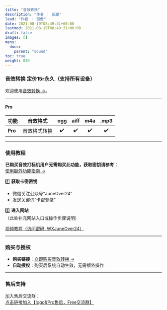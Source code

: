 ```yaml
---
title: "音效转换"
description: "作者 ｜ 孤傲"
lead: "作者 ｜ 孤傲"
date: 2021-08-19T08:49:31+00:00
lastmod: 2021-08-19T08:49:31+00:00
draft: false
images: []
menu:
  docs:
    parent: "sound"
toc: true
weight: 830
---
```


### 音效转换 定价15r永久（支持所有设备）

欢迎使用[音效转换 →](/docs/extra_service/sound/SoudCover/)。

---

#### Pro

| 功能          | 音效格式          | ogg | aiff | m4a | .mp3 |
|---------------|--------------------|:----------:|:----------:|:--------------:|:--------------:|
| **Pro**       | 音效格式转换 | ✔️         | ✔️         | ✔️             | ✔️             |

---

### 使用教程  

**已购买音效打标机用户无需购买此功能，获取密钥请参考：**  
[使用额外功能指南 →](/docs/mark_user/General/useextraservice/)  

1️⃣ **获取卡密密钥**  

- 微信关注公众号“JuneOver24”  
- 发送关键词“卡密登录”  

2️⃣ **进入网站**  
（此处补充网站入口或操作步骤说明）

[视频教程（访问密码: WXJuneOver24）](https://url69.ctfile.com/d/22031369-65046580-3246ae?p=WXJuneOver24)

---

### 购买与授权  

- **购买链接**：[立即购买音效转换 →](https://shop.gushao.club/buy/20)  
- **自动授权**：购买后系统自动生效，无需额外操作  

---

### 售后支持  

加入售后交流群：  
[点击链接加入【logo&Pro售后，Free交流群】](https://qm.qq.com/q/BrPUdXGm6Q)
